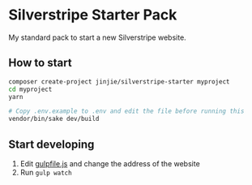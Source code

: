 # Silverstripe Starter Pack

My standard pack to start a new Silverstripe website.

## How to start

```sh
composer create-project jinjie/silverstripe-starter myproject
cd myproject
yarn

# Copy .env.example to .env and edit the file before running this
vendor/bin/sake dev/build
```

## Start developing

1. Edit [gulpfile.js](gulpfile.js) and change the address of the website
2. Run `gulp watch`
